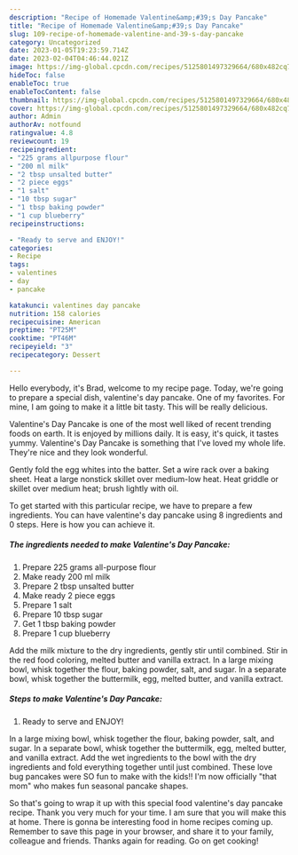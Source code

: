 ```yaml
---
description: "Recipe of Homemade Valentine&amp;#39;s Day Pancake"
title: "Recipe of Homemade Valentine&amp;#39;s Day Pancake"
slug: 109-recipe-of-homemade-valentine-and-39-s-day-pancake
category: Uncategorized
date: 2023-01-05T19:23:59.714Z
date: 2023-02-04T04:46:44.021Z
image: https://img-global.cpcdn.com/recipes/5125801497329664/680x482cq70/valentines-day-pancake-recipe-main-photo.jpg
hideToc: false
enableToc: true
enableTocContent: false
thumbnail: https://img-global.cpcdn.com/recipes/5125801497329664/680x482cq70/valentines-day-pancake-recipe-main-photo.jpg
cover: https://img-global.cpcdn.com/recipes/5125801497329664/680x482cq70/valentines-day-pancake-recipe-main-photo.jpg
author: Admin
authorAv: notfound
ratingvalue: 4.8
reviewcount: 19
recipeingredient:
- "225 grams allpurpose flour"
- "200 ml milk"
- "2 tbsp unsalted butter"
- "2 piece eggs"
- "1 salt"
- "10 tbsp sugar"
- "1 tbsp baking powder"
- "1 cup blueberry"
recipeinstructions:

- "Ready to serve and ENJOY!"
categories:
- Recipe
tags:
- valentines
- day
- pancake

katakunci: valentines day pancake 
nutrition: 158 calories
recipecuisine: American
preptime: "PT25M"
cooktime: "PT46M"
recipeyield: "3"
recipecategory: Dessert

---
```



Hello everybody, it's Brad, welcome to my recipe page. Today, we're going to prepare a special dish, valentine&#39;s day pancake. One of my favorites. For mine, I am going to make it a little bit tasty. This will be really delicious.

Valentine&#39;s Day Pancake is one of the most well liked of recent trending foods on earth. It is enjoyed by millions daily. It is easy, it's quick, it tastes yummy. Valentine&#39;s Day Pancake is something that I've loved my whole life. They're nice and they look wonderful.

Gently fold the egg whites into the batter. Set a wire rack over a baking sheet. Heat a large nonstick skillet over medium-low heat. Heat griddle or skillet over medium heat; brush lightly with oil.


To get started with this particular recipe, we have to prepare a few ingredients. You can have valentine&#39;s day pancake using 8 ingredients and 0 steps. Here is how you can achieve it.

<!--inarticleads1-->

##### The ingredients needed to make Valentine&#39;s Day Pancake:

1. Prepare 225 grams all-purpose flour
1. Make ready 200 ml milk
1. Prepare 2 tbsp unsalted butter
1. Make ready 2 piece eggs
1. Prepare 1 salt
1. Prepare 10 tbsp sugar
1. Get 1 tbsp baking powder
1. Prepare 1 cup blueberry


Add the milk mixture to the dry ingredients, gently stir until combined. Stir in the red food coloring, melted butter and vanilla extract. In a large mixing bowl, whisk together the flour, baking powder, salt, and sugar. In a separate bowl, whisk together the buttermilk, egg, melted butter, and vanilla extract. 

<!--inarticleads2-->

##### Steps to make Valentine&#39;s Day Pancake:


1. Ready to serve and ENJOY!

In a large mixing bowl, whisk together the flour, baking powder, salt, and sugar. In a separate bowl, whisk together the buttermilk, egg, melted butter, and vanilla extract. Add the wet ingredients to the bowl with the dry ingredients and fold everything together until just combined. These love bug pancakes were SO fun to make with the kids!! I&#39;m now officially &#34;that mom&#34; who makes fun seasonal pancake shapes. 

So that's going to wrap it up with this special food valentine&#39;s day pancake recipe. Thank you very much for your time. I am sure that you will make this at home. There is gonna be interesting food in home recipes coming up. Remember to save this page in your browser, and share it to your family, colleague and friends. Thanks again for reading. Go on get cooking!
